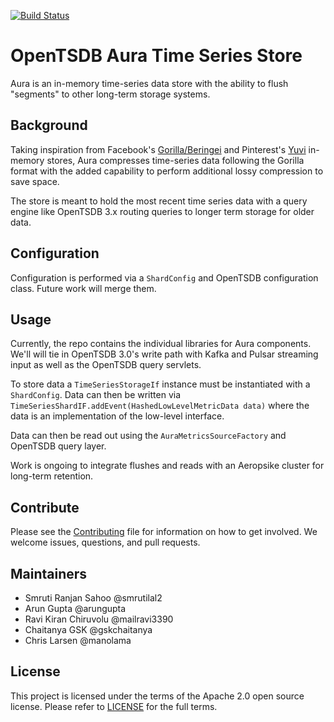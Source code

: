 [![Build Status][status-image]][status-url]


OpenTSDB Aura Time Series Store
===============================

Aura is an in-memory time-series data store with the ability to flush "segments"
to other long-term storage systems.

Background
----------

Taking inspiration from Facebook's [Gorilla/Beringei](https://github.com/facebookarchive/beringei) and Pinterest's [Yuvi](https://github.com/pinterest/yuvi)
in-memory stores, Aura compresses time-series data following the Gorilla format
with the added capability to perform additional lossy compression to save space.

The store is meant to hold the most recent time series data with a query engine
like OpenTSDB 3.x routing queries to longer term storage for older data.

Configuration
-------------

Configuration is performed via a `ShardConfig` and OpenTSDB configuration class.
Future work will merge them.

Usage
-----

Currently, the repo contains the individual libraries for Aura components. We'll 
will tie in OpenTSDB 3.0's write path with Kafka and Pulsar streaming input as
well as the OpenTSDB query servlets.

To store data a `TimeSeriesStorageIf` instance must be instantiated with a
`ShardConfig`. Data can then be written via 
`TimeSeriesShardIF.addEvent(HashedLowLevelMetricData data)` where the data is
an implementation of the low-level interface.

Data can then be read out using the `AuraMetricsSourceFactory` and OpenTSDB query
layer.

Work is ongoing to integrate flushes and reads with an Aeropsike cluster for
long-term retention.

Contribute
----------

Please see the [Contributing](contributing.md) file for information on how to
get involved. We welcome issues, questions, and pull requests.

Maintainers
-----------

* Smruti Ranjan Sahoo @smrutilal2
* Arun Gupta @arungupta
* Ravi Kiran Chiruvolu @mailravi3390
* Chaitanya GSK @gskchaitanya
* Chris Larsen @manolama

License
-------

This project is licensed under the terms of the Apache 2.0 open source license. 
Please refer to [LICENSE](LICENSE.md) for the full terms.


[status-image]: https://cd.screwdriver.cd/pipelines/7618/badge
[status-url]: https://cd.screwdriver.cd/pipelines/7618
